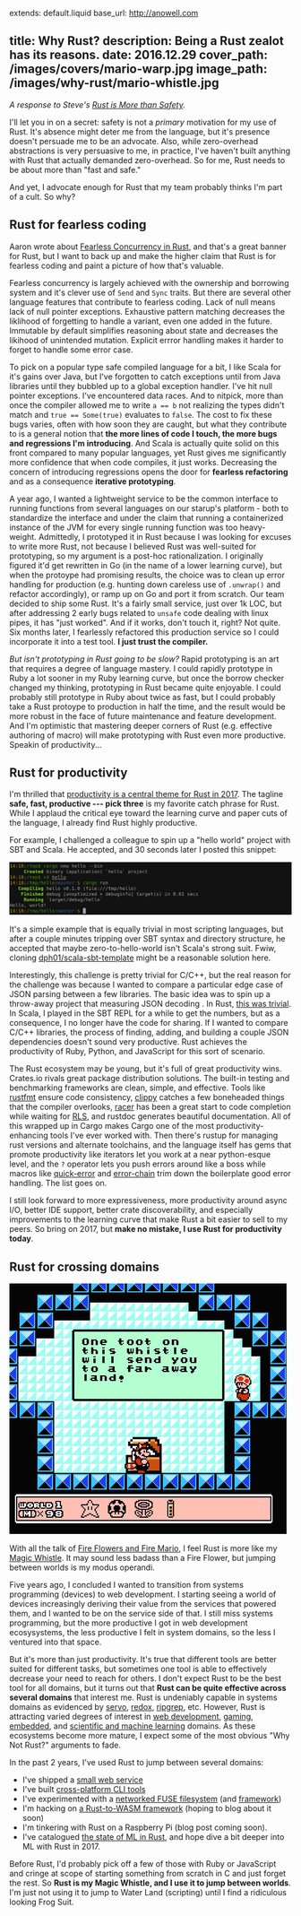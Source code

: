 extends: default.liquid
base_url: http://anowell.com

title: Why Rust?
description: Being a Rust zealot has its reasons.
date: 2016.12.29
cover_path: /images/covers/mario-warp.jpg
image_path: /images/why-rust/mario-whistle.jpg
---

*A response to Steve's [Rust is More than Safety](http://words.steveklabnik.com/rust-is-more-than-safety).*

I'll let you in on a secret: safety is not a *primary* motivation for my use of Rust. It's absence might deter me from the language, but it's presence doesn't persuade me to be an advocate. Also, while zero-overhead abstractions is very persuasive to me, in practice, I've haven't built anything with Rust that actually demanded zero-overhead. So for me, Rust needs to be about more than "fast and safe."

And yet, I advocate enough for Rust that my team probably thinks I'm part of a cult. So why?

## Rust for fearless coding

Aaron wrote about [Fearless Concurrency in Rust](https://blog.rust-lang.org/2015/04/10/Fearless-Concurrency.html), and that's a great banner for Rust, but I want to back up and make the higher claim that Rust is for fearless coding and paint a picture of how that's valuable.

Fearless concurrency is largely achieved with the ownership and borrowing system and it's clever use of `Send` and `Sync` traits. But there are several other language features that contribute to fearless coding. Lack of null means lack of null pointer exceptions. Exhaustive pattern matching decreases the liklihood of forgetting to handle a variant, even one added in the future. Immutable by default simplifies reasoning about state and decreases the likihood of unintended mutation. Explicit errror handling makes it harder to forget to handle some error case.

To pick on a popular type safe compiled language for a bit, I like Scala for it's gains over Java, but I've forgotten to catch exceptions until from Java libraries until they bubbled up to a global exception handler. I've hit null pointer exceptions. I've encountered data races. And to nitpick, more than once the compiler allowed me to write `a == b` not realizing the types didn't match and `true == Some(true)` evaluates to `false`. The cost to fix these bugs varies, often with how soon they are caught, but what they contribute to is a general notion that **the more lines of code I touch, the more bugs and regressions I'm introducing**. And Scala is actually quite solid on this front compared to many popular languages, yet Rust gives me significantly more confidence that when code compiles, it just works. Decreasing the concern of introducing regressions opens the door for **fearless refactoring** and as a consequence **iterative prototyping**.

A year ago, I wanted a lightweight service to be the common interface to running functions from several languages on our starup's platform - both to standardize the interface and under the claim that running a containerized instance of the JVM for every single running function was too heavy-weight. Admittedly, I prototyped it in Rust because I was looking for excuses to write more Rust, not because I believed Rust was well-suited for prototyping, so my argument is a post-hoc rationalization. I originally figured it'd get rewritten in Go (in the name of a lower learning curve), but when the protoype had promising results, the choice was to clean up error handling for production (e.g. hunting down careless use of `.unwrap()` and refactor accordingly), or ramp up on Go and port it from scratch. Our team decided to ship some Rust. It's a fairly small service, just over 1k LOC, but after addressing 2 early bugs related to `unsafe` code dealing with linux pipes, it has "just worked". And if it works, don't touch it, right? Not quite. Six months later, I fearlessly refactored this production service so I could incorporate it into a test tool. **I just trust the compiler.**

*But isn't prototyping in Rust going to be slow?* Rapid prototyping is an art that requires a degree of language mastery. I could rapidly prototype in Ruby a lot sooner in my Ruby learning curve, but once the borrow checker changed my thinking, prototyping in Rust became quite enjoyable. I could probably still prototype in Ruby about twice as fast, but I could probably take a Rust protoype to production in half the time, and the result would be more robust in the face of future maintenance and feature development. And I'm optimistic that mastering deeper corners of Rust (e.g. effective authoring of macro) will make prototyping with Rust even more productive. Speakin of productivity...

## Rust for productivity

I'm thrilled that [productivity is a central theme for Rust in 2017](https://internals.rust-lang.org/t/roadmap-2017-productivity-learning-curve-and-expressiveness/4097). The tagline **safe, fast, productive --- pick three** is my favorite catch phrase for Rust. While I applaud the critical eye toward the learning curve and paper cuts of the language, I already find Rust highly productive.

For example, I challenged a colleague to spin up a "hello world" project with SBT and Scala. He accepted, and 30 seconds later I posted this snippet:

![Zero-to-Hello-World in 30 seconds](/images/why-rust/zero-to-hello.png)

It's a simple example that is equally trivial in most scripting languages, but after a couple minutes tripping over SBT syntax and directory structure, he accepted that maybe zero-to-hello-world isn't Scala's strong suit. Fwiw, cloning [dph01/scala-sbt-template](https://github.com/dph01/scala-sbt-template) might be a reasonable solution here.

Interestingly, this challenge is pretty trivial for C/C++, but the real reason for the challenge was because I wanted to compare a particular edge case of JSON parsing between a few libraries. The basic idea was to spin up a throw-away project that measuring JSON decoding . In Rust, [this was trivial](https://gist.github.com/anowell/349b787d47b16297cb55a302fd777faa). In Scala, I played in the SBT REPL for a while to get the numbers, but as a consequence, I no longer have the code for sharing. If I wanted to compare C/C++ libraries, the process of finding, adding, and building a couple JSON dependencies doesn't sound very productive. Rust achieves the productivity of Ruby, Python, and JavaScript for this sort of scenario.

The Rust ecosystem may be young, but it's full of great productivity wins. Crates.io rivals great package distribution solutions. The built-in testing and benchmarking frameworks are clean, simple, and effective. Tools like [rustfmt](https://github.com/rust-lang-nursery/rustfmt) ensure code consistency, [clippy](https://github.com/Manishearth/rust-clippy) catches a few boneheaded things that the compiler overlooks, [racer](https://github.com/phildawes/racer) has been a great start to code completion while waiting for [RLS](https://github.com/jonathandturner/rls), and rustdoc generates beautiful documentation. All of this wrapped up in Cargo makes Cargo one of the most productivity-enhancing tools I've ever worked with. Then there's rustup for managing rust versions and alternate toolchains, and the language itself has gems that promote productivity like iterators let you work at a near python-esque level, and the `?` operator lets you push errors around like a boss while macros like [quick-error](https://crates.io/crates/quick-error) and [error-chain](https://crates.io/crates/error-chain) trim down the boilerplate good error handling. The list goes on.

I still look forward to more expressiveness, more productivity around async I/O, better IDE support, better crate discoverability, and especially improvements to the learning curve that make Rust a bit easier to sell to my peers. So bring on 2017, but **make no mistake, I use Rust for productivity today**.

## Rust for crossing domains

<div class="float-right">
    <img title="Zero-to-Hello-World in 30 seconds" src="/images/why-rust/mario-whistle.jpg">
</div>

With all the talk of [Fire Flowers and Fire Mario](https://medium.com/@ag_dubs/fire-flowers-and-marios-marketing-rust-996b3fdbe8f3), I feel Rust is more like my [Magic Whistle](https://www.mariowiki.com/Warp_Whistle). It may sound less badass than a Fire Flower, but jumping between worlds is my modus operandi.

Five years ago, I concluded I wanted to transition from systems programming (devices) to web development. I starting seeing a world of devices increasingly deriving their value from the services that powered them, and I wanted to be on the service side of that. I still miss systems programming, but the more productive I got in web development ecosysystems, the less productive I felt in system domains, so the less I ventured into that space.

But it's more than just productivity. It's true that different tools are better suited for different tasks, but sometimes one tool is able to effectively decrease your need to reach for others. I don't expect Rust to be the best tool for all domains, but it turns out that **Rust can be quite effective across several domains** that interest me. Rust is undeniably capable in systems domains as evidenced by [servo](https://servo.org/), [redox](https://en.wikipedia.org/wiki/Redox), [ripgrep](http://blog.burntsushi.net/ripgrep/), etc. However, Rust is attracting varied degrees of interest in [web development](http://www.arewewebyet.org/), [gaming](http://arewegameyet.com/), [embedded](http://www.rust-embedded.org/), and [scientific and machine learning](http://www.arewelearningyet.com/) domains. As these ecosystems become more mature, I expect some of the most obvious "Why Not Rust?" arguments to fade.

In the past 2 years, I've used Rust to jump between several domains:

- I've shipped a [small web service](https://github.com/algorithmiaio/langpacks)
- I've built [cross-platform CLI tools](https://github.com/algorithmiaio/algorithmia-cli)
- I've experimented with a [networked FUSE filesystem](https://github.com/anowell/algorithmia-fuse) (and [framework](https://github.com/anowell/netfuse))
- I'm hacking on [a Rust-to-WASM framework](https://github.com/anowell/quasar) (hoping to blog about it soon)
- I'm tinkering with Rust on a Raspberry Pi (blog post coming soon).
- I've catalogued [the state of ML in Rust](http://arewelearningyet.com/), and hope dive a bit deeper into ML with Rust in 2017.

Before Rust, I'd probably pick off a few of those with Ruby or JavaScript and cringe at scope of starting something from scratch in C and just forget the rest. So **Rust is my Magic Whistle, and I use it to jump between worlds**. I'm just not using it to jump to Water Land (scripting) until I find a ridiculous looking Frog Suit.

